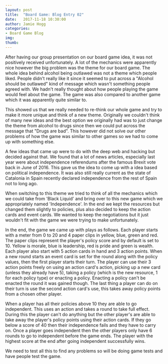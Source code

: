 ```yaml
---
layout: post
title:  "Board Game: Blog Entry 02"
date:   2017-11-18 10:30:00
author: Jamie Hogg
categories: 
- Board Game Blog
img: 
thumb: 
---
```


After having our group presentation on our board game idea, it was not positively received unfortunately. A lot of the mechanics were apparently nice however the big problem was the theme for our board game. The whole idea behind alcohol being outlawed was not a theme which people liked. People didn't really like it since it seemed to put across a "Alcohol should be outlawed" kind of message which wasn't something people agreed with. We hadn't really thought about how people playing the game would feel about the game.
The game was also compared to another game which it was apparently quite similar to.

This showed us that we really needed to re-think our whole game and try to make it more unique and think of a new theme. Originally we couldn't think of many new ideas and the best option we originally had was to just change the theme from alcohol to drugs since then we could put across the message that "Drugs are bad". This however did not solve our other problems of how the game was similar to other games so we had to come up with something else.

A few ideas that came up were to do with the deep web and hacking but decided against that. We found that a lot of news articles, especially last year were about independence referendums after the famous Brexit vote back in June of 2016. This gave us the idea to come up with a idea based on political independence. It was also still really current as the state of Catalonia in Spain recently declared independence from the rest of Spain not to long ago.

When switching to this theme we tried to think of all the mechanics which we could take from 'Black Liquid' and bring over to this new game which we appropriately named 'Independence'. In the end we kept the resources but changed them slightly to policies, plus also decided to keep the action cards and event cards. We wanted to keep the negotiations but it just wouldn't fit with the game we were trying to make unfortunately.

In the end, the game we came up with plays as follows. Each player starts with a meter from 0 to 20 and 4 paper clips in yellow, blue, green and red. The paper clips represent the player's policy score and by default is set to 10. Yellow is morale, blue is leadership, red is pride and green is wealth. Each player also start with 5 action cards in hand and 3 action points. When a new round starts an event card is set for the round along with the policy values, then the first player starts their turn. The player can use their 3 action points freely on using an action card's action, picking up a new card (unless they already have 5), taking a policy (which is the new resource, 1 for each policy type) or enacting a policy. Enacting a policy can't be enacted the round it was gained though. The last thing a player can do on their turn is use the second action card's use, this takes away policy points from a chosen other player.

When a player has all their policies above 10 they are able to go independent. This uses an action and takes a round to take full effect. During this the player can't do anything but the other player's are able to take away the player's policy points using their action cards. If they go below a score of 40 then their independence fails and they have to carry on.
Once a player goes independent then the other players only have 6 rounds to go to independent before the game ends. The player with the highest score at the end after going independent successfully wins.

We need to test all this to find any problems so will be doing game tests and have people test the game.
